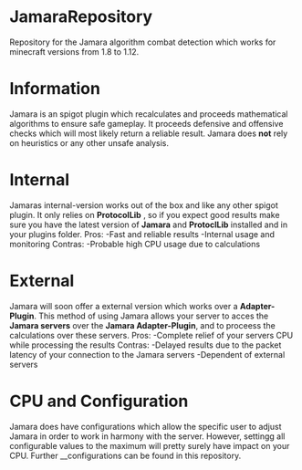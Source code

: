 # JamaraRepository
Repository for the Jamara algorithm combat detection which works for minecraft versions from 1.8 to 1.12.

# Information
Jamara is an spigot plugin which recalculates and proceeds mathematical algorithms to ensure safe gameplay.
It proceeds defensive and offensive checks which will most likely return a reliable result.
Jamara does __not__ rely on heuristics or any other unsafe analysis.

# Internal
Jamaras internal-version works out of the box and like any other spigot plugin.
It only relies on __ProtocolLib__ , so if you expect good results make sure you have the latest version of __Jamara__ and __ProtoclLib__ installed and in your plugins folder.
Pros:
    -Fast and reliable results
    -Internal usage and monitoring
Contras:
    -Probable high CPU usage due to calculations

# External
Jamara will soon offer a external version which works over a __Adapter-Plugin__.
This method of using Jamara allows your server to acces the __Jamara servers__ over the __Jamara Adapter-Plugin__, and to proceess the calculations over these servers.
Pros:
    -Complete relief of your servers CPU while processing the results
Contras:
    -Delayed results due to the packet latency of your connection to the Jamara servers
    -Dependent of external servers
    
    
# CPU and Configuration
Jamara does have configurations which allow the specific user to adjust Jamara in order to work in harmony with the server.
However, settingg all configurable values to the maximum will pretty surely have impact on your CPU.
Further __configurations can be found in this repository.
